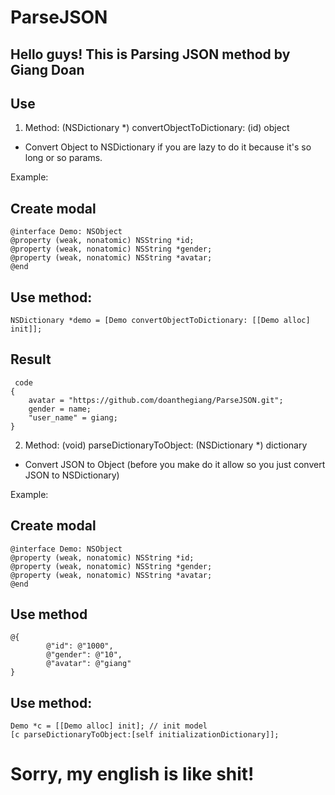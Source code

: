 # ParseJSON
 Hello guys! This is Parsing JSON method by Giang Doan
 ----
## Use
1. Method: (NSDictionary *) convertObjectToDictionary: (id) object
- Convert Object to NSDictionary if you are lazy to do it because it's so long or so params.

Example:

## Create modal
```
@interface Demo: NSObject
@property (weak, nonatomic) NSString *id;
@property (weak, nonatomic) NSString *gender;
@property (weak, nonatomic) NSString *avatar;
@end
```
## Use method:
```
NSDictionary *demo = [Demo convertObjectToDictionary: [[Demo alloc] init]];
```
## Result
```
 code
{
    avatar = "https://github.com/doanthegiang/ParseJSON.git";
    gender = name;
    "user_name" = giang;
}

```

2. Method: (void) parseDictionaryToObject: (NSDictionary *) dictionary
- Convert JSON to Object (before you make do it allow so you just convert JSON to NSDictionary)

Example:

## Create modal
```
@interface Demo: NSObject
@property (weak, nonatomic) NSString *id;
@property (weak, nonatomic) NSString *gender;
@property (weak, nonatomic) NSString *avatar;
@end
```
## Use method 
```
@{
        @"id": @"1000",
        @"gender": @"10",
        @"avatar": @"giang"
}
```
## Use method: 
```
Demo *c = [[Demo alloc] init]; // init model
[c parseDictionaryToObject:[self initializationDictionary]];
```

# Sorry, my english is like shit!
